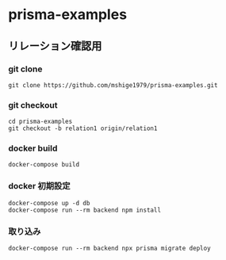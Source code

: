 # prisma-examples

## リレーション確認用

### git clone

```
git clone https://github.com/mshige1979/prisma-examples.git
```

### git checkout

```
cd prisma-examples
git checkout -b relation1 origin/relation1
```

### docker build

```
docker-compose build
```

### docker 初期設定

```
docker-compose up -d db
docker-compose run --rm backend npm install

```

### 取り込み

```
docker-compose run --rm backend npx prisma migrate deploy
```
